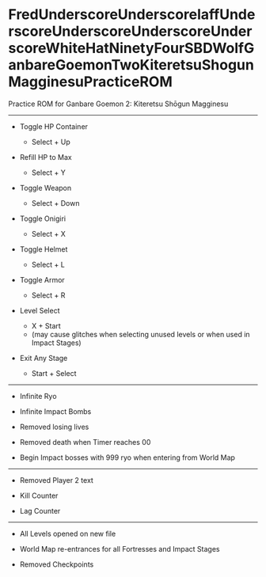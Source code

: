 # FredUnderscoreUnderscorelaffUnderscoreUnderscoreUnderscoreUnderscoreWhiteHatNinetyFourSBDWolfGanbareGoemonTwoKiteretsuShogunMagginesuPracticeROM
Practice ROM for Ganbare Goemon 2: Kiteretsu Shōgun Magginesu

---

- Toggle HP Container 
  - Select + Up

- Refill HP to Max
  - Select + Y

- Toggle Weapon 
  - Select + Down

- Toggle Onigiri
  - Select + X

- Toggle Helmet
  - Select + L

- Toggle Armor
  - Select + R

- Level Select
  - X + Start
  - (may cause glitches when selecting unused levels or when used in Impact Stages)

- Exit Any Stage
  - Start + Select

---

- Infinite Ryo

- Infinite Impact Bombs

- Removed losing lives

- Removed death when Timer reaches 00

- Begin Impact bosses with 999 ryo when entering from World Map

---

- Removed Player 2 text

- Kill Counter
  
- Lag Counter

---

- All Levels opened on new file

- World Map re-entrances for all Fortresses and Impact Stages

- Removed Checkpoints
